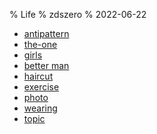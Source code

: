 % Life
% zdszero
% 2022-06-22

* [antipattern](antipattern.md)
* [the-one](the-one.md)
* [girls](./girls.md)
* [better man](better_man.md)
* [haircut](haircut.md)
* [exercise](exercise.md)
* [photo](photo.md)
* [wearing](wearing.md)
* [topic](topic.md)
